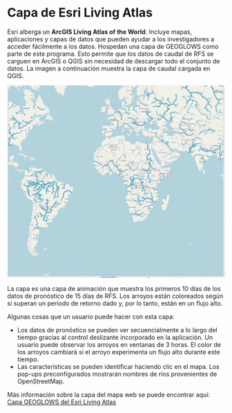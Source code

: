 # Capa de Esri Living Atlas

Esri alberga un **ArcGIS Living Atlas of the World**. Incluye mapas, aplicaciones y capas de datos que pueden ayudar a los investigadores a acceder fácilmente a los datos. Hospedan una capa de GEOGLOWS como parte de este programa. Esto permite que los datos de caudal de RFS se carguen en ArcGIS o QGIS sin necesidad de descargar todo el conjunto de datos. La imagen a continuación muestra la capa de caudal cargada en QGIS.

![captura de pantalla](../../static/images/imagen.png)

La capa es una capa de animación que muestra los primeros 10 días de los datos de pronóstico de 15 días de RFS. Los arroyos están coloreados según si superan un período de retorno dado y, por lo tanto, están en un flujo alto.

Algunas cosas que un usuario puede hacer con esta capa:

- Los datos de pronóstico se pueden ver secuencialmente a lo largo del tiempo gracias al control deslizante incorporado en la aplicación. Un usuario puede observar los arroyos en ventanas de 3 horas. El color de los arroyos cambiará si el arroyo experimenta un flujo alto durante este tiempo.
- Las características se pueden identificar haciendo clic en el mapa. Los pop-ups preconfigurados mostrarán nombres de ríos provenientes de OpenStreetMap.

Más información sobre la capa del mapa web se puede encontrar aquí: [Capa GEOGLOWS del Esri Living Atlas](https://www.arcgis.com/home/item.html?id=8f0573e0c0b9491dbeafde9c72ccf02b)
